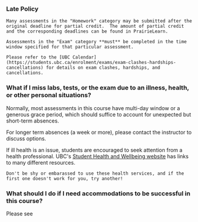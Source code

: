 ### Late Policy

```{attention}
Many assessments in the "Homework" category may be submitted after the original deadline for partial credit.  The amount of partial credit and the corresponding deadlines can be found in PrairieLearn.

Assessments in the "Exam" category **must** be completed in the time window specified for that particular assessment.
```

```{note}
Please refer to the [UBC Calendar](https://students.ubc.ca/enrolment/exams/exam-clashes-hardships-cancellations) for details on exam clashes, hardships, and cancellations.
```

### What if I miss labs, tests, or the exam due to an illness, health, or other personal situations?

Normally, most assessments in this course have multi-day window or a generous grace period, which should suffice to account for unexpected but short-term absences.

For longer term absences (a week or more), please contact the instructor to discuss options.

If ill health is an issue, students are encouraged to seek attention from a health professional.  UBC's [Student Health and Wellbeing website](https://students.ubc.ca/health/) has links to many different resources.

```{tip}
Don't be shy or embarassed to use these health services, and if the first one doesn't work for you, try another!
```

### What should I do if I need accommodations to be successful in this course?

Please see [](page-accommodations)

<!--
### Compassion

Overall, my philosophy is that I think we could all use some extra compassion and humanity wherever and whenever it's possible.
If you're going through something that is affecting you (in the course or otherwise), you are always welcome to come and talk to me about it. 
If I am not able to help you myself, then I can probably direct you to the right person or resource on campus.
If you need extra help, or extra time to deal with something you're going through, just ask.
You will *never* owe me an explanation about your physical health, mental health, or those of your family members, friends, etc... I will believe you, and I will trust you.
I will not judge you, nor think any less of you.
I will do everything in my power to work out something that is both reasonable and fair. 
This, I promise!
-->
